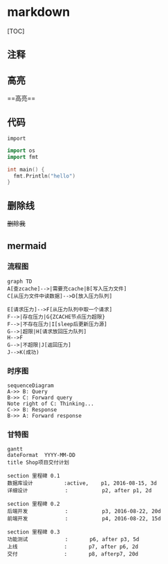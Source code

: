 # markdown
[TOC]
## 注释

 <!--aaaa-->

## 高亮

==高亮==

## 代码

`import` 

```go
import os
import fmt

int main() {
  fmt.Println("hello")
}
```

## 删除线

~~删除我~~



## mermaid

### 流程图
``` mermaid
graph TD
A[查zcache]-->|需要充cache|B[写入压力文件]
C[从压力文件中读数据]-->D[放入压力队列]

E[请求压力]-->F[从压力队列中取一个请求]
F-->|存在压力|G{ZCACHE节点压力超限}
F-->|不存在压力|I[sleep后更新压力源]
G-->|超限|H[请求放回压力队列]
H-->F
G-->|不超限|J[返回压力]
J-->K(成功)
```
### 时序图
``` mermaid
sequenceDiagram
A->> B: Query
B->> C: Forward query
Note right of C: Thinking...
C->> B: Response
B->> A: Forward response
```
### 甘特图
``` mermaid
gantt
dateFormat  YYYY-MM-DD
title Shop项目交付计划
 
section 里程碑 0.1 
数据库设计          :active,    p1, 2016-08-15, 3d
详细设计            :           p2, after p1, 2d
 
section 里程碑 0.2
后端开发            :           p3, 2016-08-22, 20d
前端开发            :           p4, 2016-08-22, 15d
 
section 里程碑 0.3
功能测试            :       p6, after p3, 5d
上线               :       p7, after p6, 2d
交付               :       p8, afterp7, 20d
```